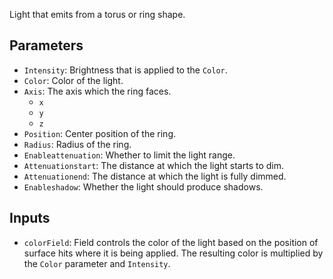 Light that emits from a torus or ring shape.

## Parameters

* `Intensity`: Brightness that is applied to the `Color`.
* `Color`: Color of the light.
* `Axis`: The axis which the ring faces.
  * `x`
  * `y`
  * `z`
* `Position`: Center position of the ring.
* `Radius`: Radius of the ring.
* `Enableattenuation`: Whether to limit the light range.
* `Attenuationstart`: The distance at which the light starts to dim.
* `Attenuationend`: The distance at which the light is fully dimmed.
* `Enableshadow`: Whether the light should produce shadows.

## Inputs

* `colorField`: Field controls the color of the light based on the position of surface hits where it is being applied. The resulting color is multiplied by the `Color` parameter and `Intensity`.
